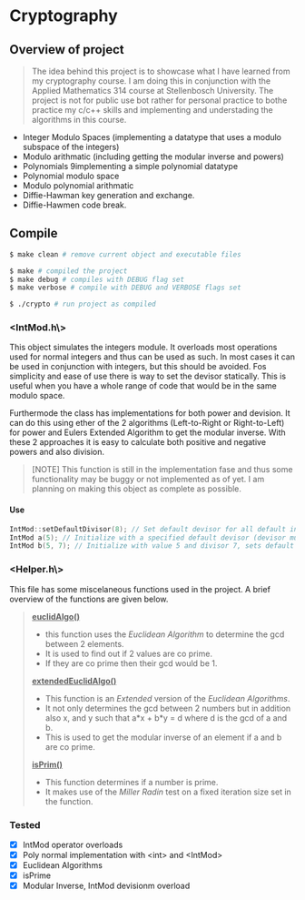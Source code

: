 # Cryptography

## Overview of project  
> The idea behind this project is to showcase what I have learned from my cryptography course.
> I am doing this in conjunction with the Applied Mathematics 314 course at Stellenbosch University.
> The project is not for public use bot rather for personal practice to bothe practice my c/c++ skills and implementing and understading the algorithms in this course.

- Integer Modulo Spaces (implementing a datatype that uses a modulo subspace of the integers)
- Modulo arithmatic (including getting the modular inverse and powers)
- Polynomials 9implementing a simple polynomial datatype
- Polynomial modulo space
- Modulo polynomial arithmatic
- Diffie-Hawman key generation and exchange.
- Diffie-Hawmen code break.

## Compile
```bash
$ make clean # remove current object and executable files

$ make # compiled the project
$ make debug # compiles with DEBUG flag set
$ make verbose # compile with DEBUG and VERBOSE flags set

$ ./crypto # run project as compiled
```

### <IntMod.h\\>

This object simulates the integers module. It overloads most operations used for normal integers and thus can be used as such. In most cases it can be used in conjunction with integers, but this should be avoided. Fos simplicity and ease of use there is way to set the devisor statically. This is useful when you have a whole range of code that would be in the same modulo space.

Furthermode the class has implementations for both power and devision. It can do this using ether of the 2 algorithms (Left-to-Right or Right-to-Left) for power and Eulers Extended Algorithm to get the modular inverse. With these 2 approaches it is easy to calculate both positive and negative powers and also division.

> [NOTE] This function is still in the implementation fase and thus some functionality may be buggy or not implemented as of yet. I am planning on making this object as complete as possible.

#### Use
```cpp
IntMod::setDefaultDivisor(8); // Set default devisor for all default initilizations until default is changed
IntMod a(5); // Initialize with a specified default devisor (devisor must be set beforehand)
IntMod b(5, 7); // Initialize with value 5 and divisor 7, sets default to 7
```

### <Helper.h\\>

This file has some miscelaneous functions used in the project. A brief overview of the functions are given below.

> **<u>euclidAlgo()</u>**
> - this function uses the *Euclidean Algorithm* to determine the gcd between 2 elements. 
> - It is used to find out if 2 values are co prime. 
> - If they are co prime then their gcd would be 1.
> 
> **<u>extendedEuclidAlgo()</u>**
> - This function is an *Extended* version of the *Euclidean Algorithms*. 
> - It not only determines the gcd between 2 numbers but in addition also x, and y such that a\*x + b\*y = d where d is the gcd of a and b. 
> - This is used to get the modular inverse of an element if a and b are co prime.
>
> **<u>isPrim()</u>**
> - This function determines if a number is prime.
> - It makes use of the *Miller Radin* test on a fixed iteration size set in the function.

### Tested

- [x] IntMod operator overloads
- [x] Poly normal implementation with \<int\> and \<IntMod\>
- [x] Euclidean Algorithms
- [x] isPrime
- [x] Modular Inverse, IntMod devisionm overload